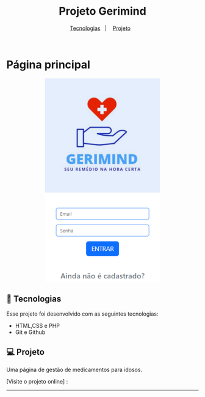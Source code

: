 
<h1 align="center"> Projeto Gerimind </h1>

<p align="center">
  <a href="#-tecnologias">Tecnologias</a>&nbsp;&nbsp;&nbsp;|&nbsp;&nbsp;&nbsp;
  <a href="#-projeto">Projeto</a>&nbsp;&nbsp;&nbsp;
</p>

<br>

# Página principal
<p align="center">
      <img alt="projeto form login" src="assets/img/pagina-inicial-app-germind.png" width="60%">

</p>

## 🚀 Tecnologias

Esse projeto foi desenvolvido com as seguintes tecnologias:

- HTML,CSS e PHP
- Git e Github

## 💻 Projeto

Uma página de gestão de medicamentos para idosos.

[Visite o projeto online] : 




---
